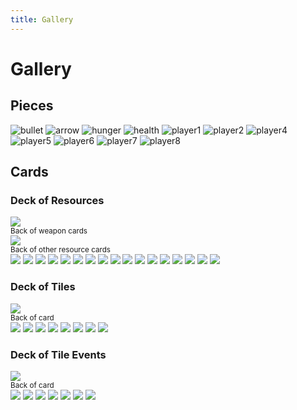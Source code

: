 ```yaml
---
title: Gallery
---
```


# Gallery
## Pieces
<div class="pieces">
  <img src="/pieces/ammo1.png" alt="bullet">
  <img src="/pieces/arrow1.jpg" alt="arrow">
  <img src="/pieces/food.png" alt="hunger">
  <img src="/pieces/heart.jpg" alt="health">
  <img src="/pieces/player_piece_asian_man.jpg" alt="player1">
  <img src="/pieces/player_piece_dog_1.jpg" alt="player2">
  <img src="/pieces/player_piece_man_backpack_standing.jpg"
    alt="player4">
  <img src="/pieces/player_piece_man_dog.jpg" alt="player5">
  <img src="/pieces/player_piece_woman_2.jpg" alt="player6">
  <img src="/pieces/player_piece_woman_3.jpg" alt="player7">
  <img src="/pieces/player_piece_woman_black.jpg" alt="player8">
  
</div>

## Cards
### Deck of Resources
<div class="pieces pieces-cards pieces-resources">
  <div>
    <img src="/cards/resources/weapon-cardback.png">
    <br><small>Back of weapon cards</small>
  </div>
  <div>
    <img src="/cards/resources/resources-cardback.png">
    <br><small>Back of other resource cards</small>
  </div>

  <img src="/cards/resources/assault-rifle.jpg">
  <img src="/cards/resources/axe.jpg">
  <img src="/cards/resources/backpack.jpg">
  <img src="/cards/resources/bandage.jpg">
  <img src="/cards/resources/bow.jpg">
  <img src="/cards/resources/cloth.jpg">
  <img src="/cards/resources/food-1.jpg">
  <img src="/cards/resources/food-2.jpg">
  <img src="/cards/resources/food-3.jpg">
  <img src="/cards/resources/knife.jpg">
  <img src="/cards/resources/lumber.jpg">
  <img src="/cards/resources/pistol.jpg">
  <img src="/cards/resources/revolver.jpg">
  <img src="/cards/resources/scrap.jpg">
  <img src="/cards/resources/sniper.jpg">
  <img src="/cards/resources/spear.jpg">
  <img src="/cards/resources/torch.jpg">
</div>

### Deck of Tiles
<div class="pieces pieces-cards">
  <div>
    <img src="/cards/tiles/tile-cardback.png">
    <br><small>Back of card</small>
  </div>
  <img src="/cards/tiles/abandoned-shop.png">
  <img src="/cards/tiles/black-market.png">
  <img src="/cards/tiles/demolished-building.png">
  <img src="/cards/tiles/empty-land.png">
  <img src="/cards/tiles/factory.png">
  <img src="/cards/tiles/house.png">
  <img src="/cards/tiles/road.png">
  <img src="/cards/tiles/shopping-mall.png">
</div>

### Deck of Tile Events
<div class="pieces pieces-cards">
  <div>
    <img src="/cards/tile-event/tile-event-cardback.png">
    <br><small>Back of card</small>
  </div>
  <img src="/cards/tile-event/hostile-npc.png">
  <img src="/cards/tile-event/monster-zombie.png">
  <img src="/cards/tile-event/nothing.png">
  <img src="/cards/tile-event/resource-card.png">
  <img src="/cards/tile-event/snowstorm.png">
  <img src="/cards/tile-event/trader-npc.png">
  <img src="/cards/tile-event/weapon-card.png">
</div>
